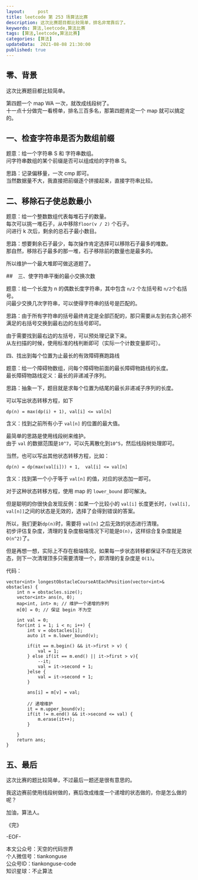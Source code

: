 ```yaml
---   
layout:     post  
title: leetcode 第 253 场算法比赛  
description: 这次比赛题目都比较简单，排名非常靠后了。   
keywords: 算法,leetcode,算法比赛  
tags: [算法,leetcode,算法比赛]    
categories: [算法]  
updateData:  2021-08-08 21:30:00  
published: true  
---  
```



## 零、背景  


这次比赛题目都比较简单。  


第四题一个 map WA 一次，就改成线段树了。  
十一点十分做完一看榜单，排名三百多名，那第四题肯定一个 map 就可以搞定的。   


## 一、检查字符串是否为数组前缀  


题意：给一个字符串 S 和 字符串数组。  
问字符串数组的某个前缀是否可以组成给的字符串 S。  


思路：记录偏移量，一次 cmp 即可。  
当然数据量不大，我直接把前缀逐个拼接起来，直接字符串比较。  


## 二、移除石子使总数最小  


题意：给一个整数数组代表每堆石子的数量。  
每次可以挑一堆石子，从中移除`floor(v / 2)` 个石子。  
问进行 k 次后，剩余的总石子最小数目。  


思路：想要剩余石子最少，每次操作肯定选择可以移除石子最多的堆数。  
那自然，移除石子最多的那一堆，石子移除前的数量也是最多的。  


所以维护一个最大堆即可做这道题了。  


##　三、使字符串平衡的最小交换次数  


题意：给一个长度为 n 的偶数长度字符串，其中包含 `n/2` 个左括号和 `n/2`个右括号。  
问最少交换几次字符串，可以使得字符串的括号是匹配的。  


思路：由于所有字符串的括号最终肯定是全部匹配的，那只需要从左到右贪心把不满足的右括号交换到最右边的左括号即可。  


由于需要找到最右边的左括号，可以预处理记录下来。  
从左扫描的时候，使用标准的栈判断即可（实际一个计数变量即可）。  


四、找出到每个位置为止最长的有效障碍赛跑路线  


题意：给一个障碍物数组，问每个障碍物前面的最长障碍物路线的长度。  
最长障碍物路线定义：最长的非递减子序列。  


思路：抽象一下，题目就是求每个位置为结尾的最长非递减子序列的长度。  


可以写出状态转移方程，如下  


```
dp(n) = max(dp(i) + 1), val[i] <= val[n]
```


含义：找到之前所有小于 `val[n]` 的位置的最大值。  


最简单的思路是使用线段树来维护。  
由于 `val` 的数据范围是`10^7`，可以先离散化到`10^5`，然后线段树处理即可。  


当然，也可以写出其他状态转移方程，比如：  


```
dp(n) = dp(max(val[i])) + 1,  val[i] <= val[n]
```


含义：找到第一个小于等于 `val[n]` 的值，对应的状态加一即可。  


对于这种状态转移方程，使用 map 的 `lower_bound` 即可解决。  


但是聪明的你很快会发现反例：如果一个比较小的 `val[i]` 长度更长时，`(val[i], val[n]]`之间的状态是无效的，选择了会得到错误的答案。  


所以，我们更新`dp(n)`时，需要将 `val[n]` 之后无效的状态进行清理。  
初步评估复杂度，清理的复杂度极端情况下可能是`O(n)`，这样综合复杂度就是`O(n^2)`了。  


但是再想一想，实际上不存在极端情况，如果每一步状态转移都保证不存在无效状态，则下一次清理顶多只需要清理一个，即清理的复杂度是 `O(1)`。  



代码：  


```
vector<int> longestObstacleCourseAtEachPosition(vector<int>& obstacles) {
    int n = obstacles.size();
    vector<int> ans(n, 0);
    map<int, int> m; // 维护一个递增的序列
    m[0] = 0; // 保证 begin 不为空

    int val = 0;
    for(int i = 1; i < n; i++) {
        int v = obstacles[i];
        auto it = m.lower_bound(v);

        if(it == m.begin() && it->first > v) {
            val = 1;
        } else if(it == m.end() || it->first > v){
            --it;
            val = it->second + 1;
        }else {
            val = it->second + 1;
        }

        ans[i] = m[v] = val;

        // 递增维护
        it = m.upper_bound(v);
        if(it != m.end() && it->second <= val) {
            m.erase(it++);
        }

    }
    return ans;
}
```


## 五、最后  


这次比赛的题比较简单，不过最后一题还是很有意思的。  


我这边赛前使用线段树做的，赛后改成维度一个递增的状态做的，你是怎么做的呢？  



加油，算法人。  


《完》  


-EOF-  



本文公众号：天空的代码世界  
个人微信号：tiankonguse  
公众号ID：tiankonguse-code  
知识星球：不止算法  

